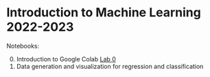 # Introduction to Machine Learning 2022-2023 
Notebooks: 

0. Introduction to Google Colab [Lab 0](notebooks/Lab-0.IntroColab.ipynb)
1. Data generation and visualization for regression and classification

